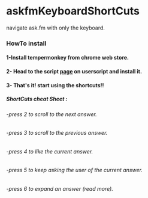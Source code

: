 # askfmKeyboardShortCuts
navigate ask.fm with only the keyboard.
### HowTo install 
#### 1-Install tempermonkey from chrome web store.
#### 2- Head to the script [page](https://openuserjs.org/scripts/ahmdaeyz/askfmKeyboardShortCuts) on userscript and install it.
#### 3- That's it! start using the shortcuts!!
##### ShortCuts cheat Sheet : 
###### -press 2 to scroll to the next answer.
###### -press 3 to scroll to the previous answer.
###### -press 4 to like the current answer.
###### -press 5 to keep asking the user of the current answer.
###### -press 6 to expand an answer (read more).
